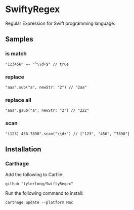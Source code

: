 # SwiftyRegex

Regular Expression for Swift programming language.


## Samples

### is match

    "123456" =~ "^\\d+$" // true


### replace

    "aaa".sub("a", newStr: "2") // "2aa"


### replace all

    "aaa".gsub("a", newStr: "2") // "222"


### scan

    "(123) 456-7890".scan("\\d+") // ["123", "456", "7890"]


## Installation

### Carthage

Add the following to Carfile:

    github "tylerlong/SwiftyRegex"

Run the following command to install:

    carthage update --platform Mac
